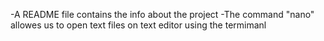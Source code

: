 -A README file contains the info about the project
-The command "nano" allowes us to open text files on text editor using the termimanl
